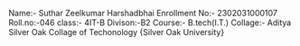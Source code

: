 Name:- Suthar Zeelkumar Harshadbhai
Enrollment No:- 2302031000107
Roll.no:-046
class:- 4IT-B   Divison:-B2
Course:- B.tech(I.T.)
Collage:- Aditya Silver Oak Collage of Techonology {Silver Oak University}
